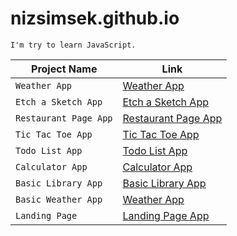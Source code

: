 # nizsimsek.github.io

`I'm try to learn JavaScript.`

| Project Name | Link |
|----|---|
| `Weather App` | [Weather App](https://nizsimsek.github.io/the-odin-project-learning/weather-app/) |
| `Etch a Sketch App` | [Etch a Sketch App](https://nizsimsek.github.io/the-odin-project-learning/etch-a-sketch/) |
| `Restaurant Page App` | [Restaurant Page App](https://nizsimsek.github.io/the-odin-project-learning/restaurant-page/dist/) |
| `Tic Tac Toe App` | [Tic Tac Toe App](https://nizsimsek.github.io/the-odin-project-learning/tic-tac-toe/) |
| `Todo List App` | [Todo List App](https://nizsimsek.github.io/the-odin-project-learning/todo-list/src/) |
| `Calculator App` | [Calculator App](https://nizsimsek.github.io/the-odin-project-learning/calculator-app/) |
| `Basic Library App` | [Basic Library App](https://nizsimsek.github.io/the-odin-project-learning/basic-library/) |
| `Basic Weather App` | [Weather App](https://nizsimsek.github.io/the-odin-project-learning/weather-app/) |
| `Landing Page` | [Landing Page App](https://nizsimsek.github.io/the-odin-project-learning/landing-page/) |
